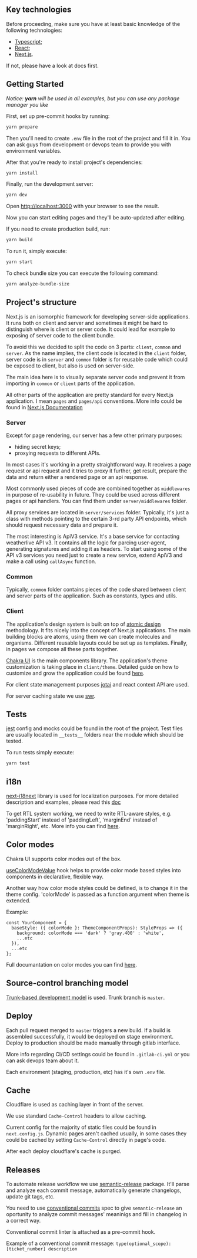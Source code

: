## Key technologies

Before proceeding, make sure you have at least basic knowledge of the following technologies:
  - [Typescript](https://www.typescriptlang.org/docs/);
  - [React](https://reactjs.org/docs/getting-started.html);
  - [Next.js](https://nextjs.org/docs).

If not, please have a look at docs first.

## Getting Started

*Notice: **yarn** will be used in all examples, but you can use any package manager you like*

First, set up pre-commit hooks by running:

```bash
yarn prepare
```

Then you'll need to create `.env` file in the root of the project and fill it in.
You can ask guys from development or devops team to provide you with environment variables.

After that you're ready to install project's dependencies:

```bash
yarn install
```

Finally, run the development server:

```bash
yarn dev
```

Open [http://localhost:3000](http://localhost:3000) with your browser to see the result.

Now you can start editing pages and they'll be auto-updated after editing.

If you need to create production build, run:

```bash
yarn build
```

To run it, simply execute:

```bash
yarn start
```

To check bundle size you can execute the following command:

```bash
yarn analyze-bundle-size
```

## Project's structure

Next.js is an isomorphic framework for developing server-side applications.
It runs both on client and server and sometimes it might be hard to distinguish where is client or server code.
It could lead for example to exposing of server code to the client bundle.

To avoid this we decided to split the code on 3 parts: `client`, `common` and `server`.
As the name implies, the client code is located in the `client` folder, server code is in `server` and `common` folder is for reusable code which could be exposed to client, but also is used on server-side.

The main idea here is to visually separate server code and prevent it from importing in `common` or `client` parts of the application.

All other parts of the application are pretty standard for every Next.js application. I mean `pages` and `pages/api` conventions. More info could be found in [Next.js Documentation](https://nextjs.org/docs)

### Server

Except for page rendering, our server has a few other primary purposes:
  - hiding secret keys;
  - proxying requests to different APIs.

In most cases it's working in a pretty straightforward way. It receives a page request or api request and it tries to proxy it further, get result, prepare 
the data and return either a rendered page or an api response.

Most commonly used pieces of code are combined together as `middlewares` in purpose of re-usability in future. They could be used across different pages or api handlers. You can find them under `server/middlewares` folder.

All proxy services are located in `server/services` folder. Typically, it's just a class with methods pointing to the certain 3-rd party API endpoints, which should request necessary data and prepare it.

The most interesting is ApiV3 service. It's a base service for contacting weatherlive API v3. It contains all the logic for parcing user-agent, generating signatures and adding it as headers.
To start using some of the API v3 services you need just to create a new service, extend ApiV3 and make a call using `callAsync` function.

### Common

Typically, `common` folder contains pieces of the code shared between client and server parts of the application.
Such as constants, types and utils.

### Client

The application's design system is built on top of [atomic design](https://bradfrost.com/blog/post/atomic-web-design/) methodology.
It fits nicely into the concept of Next.js applications.
The main building blocks are atoms, using them we can create molecules and organisms. Different reusable layouts could be set up as templates. Finally, in pages we compose all these parts together.

[Chakra UI](https://chakra-ui.com/getting-started) is the main components library.
The application's theme customization is taking place in `client/theme`.
Detailed guide on how to customize and grow the application could be found [here](https://chakra-ui.com/docs/styled-system/customize-theme).

For client state management purposes [jotai](https://jotai.org/docs/introduction) and react context API are used.

For server caching state we use [swr](https://swr.vercel.app/docs/getting-started).

## Tests

[jest](https://jestjs.io/docs/getting-started) config and mocks could be found in the root of the project.
Test files are usually located in `__tests__` folders near the module which should be tested.

To run tests simply execute:

```bash
yarn test
```

## i18n

[next-i18next](https://github.com/isaachinman/next-i18next) library is used for localization purposes.
For more detailed description and examples, please read this [doc](https://github.com/isaachinman/next-i18next#serversidetranslations)

To get RTL system working, we need to write RTL-aware styles, e.g. 'paddingStart' instead of 'paddingLeft', 'marginEnd' instead of 'marginRight', etc.
More info you can find [here](https://chakra-ui.com/docs/features/rtl-support#using-rtl-aware-style-props).

## Color modes

Chakra UI supports color modes out of the box.

[useColorModeValue](https://chakra-ui.com/docs/features/color-mode#usecolormodevalue) hook helps to provide color mode based styles into components in declarative, flexible way.

Another way how color mode styles could be defined, is to change it in the theme config. 'colorMode' is passed as a function argument when theme is extended.

Example:

```
const YourComponent = {
  baseStyle: ({ colorMode }: ThemeComponentProps): StyleProps => ({
    background: colorMode === 'dark' ? 'gray.400' : 'white',
    ...etc
  }),
  ...etc
};
```

Full documantation on color modes you can find [here](https://chakra-ui.com/docs/features/color-mode).

## Source-control branching model

[Trunk-based development model](https://www.atlassian.com/continuous-delivery/continuous-integration/trunk-based-development) is used.
Trunk branch is `master`.

## Deploy

Each pull request merged to `master` triggers a new build. If a build is assembled successfully, it would be deployed on stage environment.
Deploy to production should be made manually through gitlab interface.

More info regarding CI/CD settings could be found in `.gitlab-ci.yml` or you can ask devops team about it.

Each environment (staging, production, etc) has it's own `.env` file.

## Cache

Cloudflare is used as caching layer in front of the server.

We use standard `Cache-Control` headers to allow caching.

Current config for the majority of static files could be found in `next.config.js`.
Dynamic pages aren't cached usually, in some cases they could be cached by setting `Cache-Control` directly in page's code.

After each deploy cloudflare's cache is purged.

## Releases

To automate release workflow we use [semantic-release](https://github.com/semantic-release/semantic-release) package.
It'll parse and analyze each commit message, automatically generate changelogs, update git tags, etc.

You need to use [conventional commits](https://www.conventionalcommits.org/en/v1.0.0/) spec to give `semantic-release` an oportunity to analyze commit messages' meaninigs and fill in changelog in a correct way.

Conventional commit linter is attached as a pre-commit hook.

Example of a conventional commit message: `type(optional_scope): [ticket_number] description`
